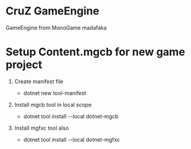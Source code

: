 # CruZ GameEngine

GameEngine from MonoGame madafaka

# Setup Content.mgcb for new game project

1. Create manifest file
	- dotnet new tool-manifest

2. Install mgcb tool in local scope
	- dotnet tool install --local dotnet-mgcb 

3. Install mgfxc tool also
	- dotnet tool install --local dotnet-mgfxc
